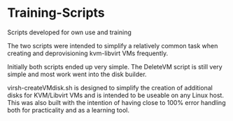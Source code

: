 # Training-Scripts
Scripts developed for own use and training

The two scripts were intended to simplify a relatively common task when creating and deprovisioning kvm-libvirt VMs frequently.

Initially both scripts ended up very simple. The DeleteVM script is still very simple and most work went into the disk builder.  

virsh-createVMdisk.sh is designed to simplify the creation of additional disks for KVM/Libvirt VMs and is intended to be useable on any Linux host. This was also built with the intention of having close to 100% error handling both for practicality and as a learning tool. 

